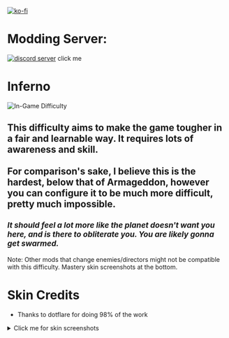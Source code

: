 [![ko-fi](https://ko-fi.com/img/githubbutton_sm.svg)](https://ko-fi.com/F1F65KGH9)
# Modding Server:
[![discord server](https://i.imgur.com/kym7QnV.png)](https://discord.gg/me7P53smzk)
click me

# Inferno
![In-Game Difficulty](https://cdn.discordapp.com/attachments/788866573409845250/988460254482280468/unknown.png)
## This difficulty aims to make the game tougher in a fair and learnable way. It requires lots of awareness and skill.<br><br>For comparison's sake, I believe this is the hardest, below that of Armageddon, however you can configure it to be much more difficult, pretty much impossible.<br><br><sub>*It should feel a lot more like the planet doesn't want you here, and is there to obliterate you. You are likely gonna get swarmed.*</sub>

Note: Other mods that change enemies/directors might not be compatible with this difficulty.
Mastery skin screenshots at the bottom.

# Skin Credits
- Thanks to dotflare for doing 98% of the work
<details>
<summary>Click me for skin screenshots</summary>

[![Commando Mastery](https://cdn.discordapp.com/attachments/781570609729372253/990166579754983454/unknown.png)](https://cdn.discordapp.com/attachments/781570609729372253/990166579754983454/unknown.png)
[![Bandit Mastery](https://cdn.discordapp.com/attachments/781570609729372253/990166947163410432/unknown.png)](https://cdn.discordapp.com/attachments/781570609729372253/990166947163410432/unknown.png)
[![Captain Mastery](https://cdn.discordapp.com/attachments/781570609729372253/990167290605629470/unknown.png)](https://cdn.discordapp.com/attachments/781570609729372253/990167290605629470/unknown.png)
[![Artificer Mastery](https://cdn.discordapp.com/attachments/781570609729372253/1058060772376322081/image.png)](https://cdn.discordapp.com/attachments/781570609729372253/1058060772376322081/image.png)
[![Mercenary Mastery](https://cdn.discordapp.com/attachments/781570609729372253/1058061319191920690/image.png)](https://cdn.discordapp.com/attachments/781570609729372253/1058061319191920690/image.png)
[![Railgunner Mastery](https://cdn.discordapp.com/attachments/781570609729372253/1058061560356028456/image.png)](https://cdn.discordapp.com/attachments/781570609729372253/1058061560356028456/image.png)
## More skins are going to be added whenever dotflare feels like working on them, I'm not rushing him.
</details>